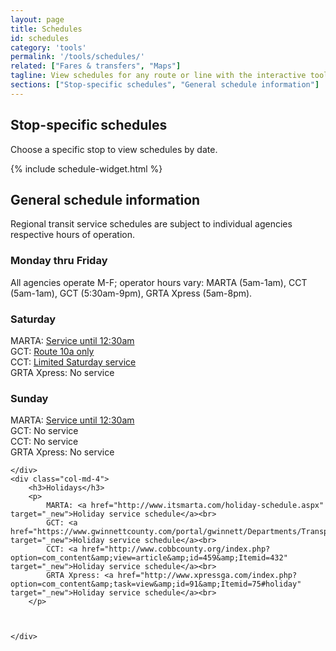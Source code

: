```yaml
---
layout: page
title: Schedules
id: schedules
category: 'tools'
permalink: '/tools/schedules/'
related: ["Fares & transfers", "Maps"]
tagline: View schedules for any route or line with the interactive tool below or check out schedule information and maps on individual agencies' websites.
sections: ["Stop-specific schedules", "General schedule information"]
---
```


<h2 name="Stop-specific schedules">Stop-specific schedules</h2>
<p>Choose a specific stop to view schedules by date.</p>
{% include schedule-widget.html %}

<h2 name="General schedule information">General schedule information</h2>

Regional transit service schedules are subject to individual agencies respective hours of operation.

### Monday thru Friday

All agencies operate M-F; operator hours vary: MARTA (5am-1am), CCT (5am-1am), GCT (5:30am-9pm), GRTA Xpress (5am-8pm).

<div class="row">
	<div class="col-md-4">
		<h3>Saturday</h3>
		<p>
			MARTA: <a href="http://www.itsmarta.com/hours-of-operations.aspx" target="_new">Service until 12:30am</a><br>
			GCT: <a href="https://www.gwinnettcounty.com/static/departments/transportation/pdf/RT10_Web_may.pdf" target="_new">Route 10a only</a><br>
      CCT: <a href="http://www.cobbcounty.org/index.php?option=com_content&amp;view=article&amp;id=462&amp;Itemid=421" target="_new">Limited Saturday service</a><br>
      GRTA Xpress: No service<br>



  </p>

</div>
<div class="col-md-4">
	<h3>Sunday</h3>
	<p>
		MARTA: <a href="http://www.itsmarta.com/hours-of-operations.aspx" target="_new">Service until 12:30am</a><br>
		GCT: No service<br>
		CCT: No service<br>
		GRTA Xpress: No service<br></p>

	</div>
	<div class="col-md-4">
		<h3>Holidays</h3>
		<p>
			MARTA: <a href="http://www.itsmarta.com/holiday-schedule.aspx" target="_new">Holiday service schedule</a><br>
			GCT: <a href="https://www.gwinnettcounty.com/portal/gwinnett/Departments/Transportation/GwinnettCountyTransit/RoutesandSchedules" target="_new">Holiday service schedule</a><br>
			CCT: <a href="http://www.cobbcounty.org/index.php?option=com_content&amp;view=article&amp;id=459&amp;Itemid=432" target="_new">Holiday service schedule</a><br>
			GRTA Xpress: <a href="http://www.xpressga.com/index.php?option=com_content&amp;task=view&amp;id=91&amp;Itemid=75#holiday" target="_new">Holiday service schedule</a><br>
		</p>



	</div>
</div>